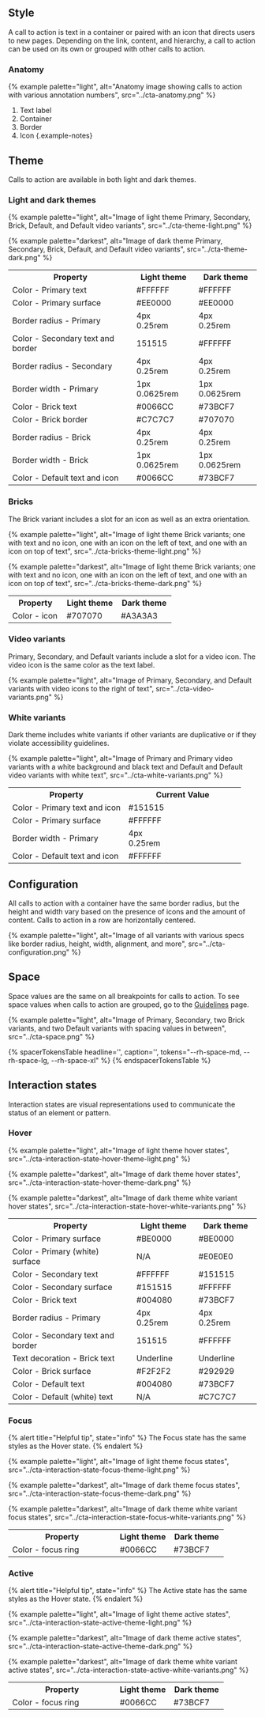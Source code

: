 ## Style
A call to action is text in a container or paired with an icon that directs users to new pages. Depending on the link, content, and hierarchy, a call to action can be used on its own or grouped with other calls to action.

### Anatomy

{% example palette="light",
            alt="Anatomy image showing calls to action with various annotation numbers",
            src="../cta-anatomy.png" %}

1. Text label
2. Container
3. Border
4. Icon
{.example-notes}

## Theme
Calls to action are available in both light and dark themes.

### Light and dark themes

{% example palette="light",
            alt="Image of light theme Primary, Secondary, Brick, Default, and Default video variants",
            src="../cta-theme-light.png" %}

{% example palette="darkest",
            alt="Image of dark theme Primary, Secondary, Brick, Default, and Default video variants",
            src="../cta-theme-dark.png" %}

<table style="width:100%">
    <tr>
        <th style="width:50%">Property</th>
        <th style="width:25%">Light theme</th>
        <th style="width:25%">Dark theme</th>
    </tr>
    <tr>
        <td>Color - Primary text</td>
        <td>#FFFFFF</td>
        <td>#FFFFFF</td>
    </tr>
    <tr>
        <td>Color - Primary surface</td>
        <td>#EE0000</td>
        <td>#EE0000</td>
    </tr>
    <tr>
        <td>Border radius - Primary</td>
        <td>4px<br />0.25rem</td>
        <td>4px<br />0.25rem</td>
    </tr>
    <tr>
        <td>Color - Secondary text and border</td>
        <td>151515</td>
        <td>#FFFFFF</td>
    </tr>
    <tr>
        <td>Border radius - Secondary</td>
        <td>4px<br />0.25rem</td>
        <td>4px<br />0.25rem</td>
    </tr>
    <tr>
        <td>Border width - Primary</td>
        <td>1px<br />0.0625rem</td>
        <td>1px<br />0.0625rem</td>
    </tr>
    <tr>
        <td>Color - Brick text</td>
        <td>#0066CC</td>
        <td>#73BCF7</td>
    </tr>
    <tr>
        <td>Color - Brick border</td>
        <td>#C7C7C7</td>
        <td>#707070</td>
    </tr>
    <tr>
        <td>Border radius - Brick</td>
        <td>4px<br />0.25rem</td>
        <td>4px<br />0.25rem</td>
    </tr>
    <tr>
        <td>Border width - Brick</td>
        <td>1px<br />0.0625rem</td>
        <td>1px<br />0.0625rem</td>
    </tr>
    <tr>
        <td>Color - Default text and icon</td>
        <td>#0066CC</td>
        <td>#73BCF7</td>
    </tr>
</table>

### Bricks
The Brick variant includes a slot for an icon as well as an extra orientation.

{% example palette="light",
            alt="Image of light theme Brick variants; one with text and no icon, one with an icon on the left of text, and one with an icon on top of text",
            src="../cta-bricks-theme-light.png" %}

{% example palette="darkest",
            alt="Image of light theme Brick variants; one with text and no icon, one with an icon on the left of text, and one with an icon on top of text",
            src="../cta-bricks-theme-dark.png" %}

<table style="width:100%">
    <tr>
        <th style="width:33%">Property</th>
        <th style="width:33%">Light theme</th>
        <th style="width:33%">Dark theme</th>
    </tr>
    <tr>
        <td>Color - icon</td>
        <td>#707070</td>
        <td>#A3A3A3</td>
    </tr>
</table>

### Video variants
Primary, Secondary, and Default variants include a slot for a video icon. The video icon is the same color as the text label.

{% example palette="light",
            alt="Image of Primary, Secondary, and Default variants with video icons to the right of text",
            src="../cta-video-variants.png" %}

### White variants
Dark theme includes white variants if other variants are duplicative or if they violate accessibility guidelines.

{% example palette="light",
            alt="Image of Primary and Primary video variants with a white background and black text and Default and Default video variants with white text",
            src="../cta-white-variants.png" %}

<table style="width:100%">
    <tr>
        <th style="width:50%">Property</th>
        <th style="width:50%">Current Value</th>
    </tr>
    <tr>
        <td>Color - Primary text and icon</td>
        <td>#151515</td>
    </tr>
    <tr>
        <td>Color - Primary surface</td>
        <td>#FFFFFF</td>
    </tr>
    <tr>
        <td>Border width - Primary</td>
        <td>4px<br />0.25rem</td>
    </tr>
    <tr>
        <td>Color - Default text and icon</td>
        <td>#FFFFFF</td>
    </tr>
</table>


## Configuration
All calls to action with a container have the same border radius, but the height and width vary based on the presence of icons and the amount of content. Calls to action in a row are horizontally centered.

{% example palette="light",
            alt="Image of all variants with various specs like border radius, height, width, alignment, and more",
            src="../cta-configuration.png" %}


## Space
Space values are the same on all breakpoints for calls to action. To see space values when calls to action are grouped, go to the [Guidelines](https://ux.redhat.com/elements/call-to-action/guidelines/) page.

{% example palette="light",
            alt="Image of Primary, Secondary, two Brick variants, and two Default variants with spacing values in between",
            src="../cta-space.png" %}

{% spacerTokensTable 
    headline='',
    caption='',
    tokens="--rh-space-md, --rh-space-lg, --rh-space-xl" %}
{% endspacerTokensTable %}

## Interaction states
Interaction states are visual representations used to communicate the status of an element or pattern.

### Hover

{% example palette="light",
            alt="Image of light theme hover states",
            src="../cta-interaction-state-hover-theme-light.png" %}

{% example palette="darkest",
            alt="Image of dark theme hover states",
            src="../cta-interaction-state-hover-theme-dark.png" %}

{% example palette="darkest",
            alt="Image of dark theme white variant hover states",
            src="../cta-interaction-state-hover-white-variants.png" %}

<table style="width:100%">
    <tr>
        <th style="width:50%">Property</th>
        <th style="width:25%">Light theme</th>
        <th style="width:25%">Dark theme</th>
    </tr>
    <tr>
        <td>Color - Primary surface</td>
        <td>#BE0000</td>
        <td>#BE0000</td>
    </tr>
    <tr>
        <td>Color - Primary (white) surface</td>
        <td>N/A</td>
        <td>#E0E0E0</td>
    </tr>
    <tr>
        <td>Color - Secondary text</td>
        <td>#FFFFFF</td>
        <td>#151515</td>
    </tr>
    <tr>
        <td>Color - Secondary surface</td>
        <td>#151515</td>
        <td>#FFFFFF</td>
    </tr>
    <tr>
        <td>Color - Brick text</td>
        <td>#004080</td>
        <td>#73BCF7</td>
    </tr>
    <tr>
        <td>Border radius - Primary</td>
        <td>4px<br />0.25rem</td>
        <td>4px<br />0.25rem</td>
    </tr>
    <tr>
        <td>Color - Secondary text and border</td>
        <td>151515</td>
        <td>#FFFFFF</td>
    </tr>
    <tr>
        <td>Text decoration - Brick text</td>
        <td>Underline</td>
        <td>Underline</td>
    </tr>
    <tr>
        <td>Color - Brick surface</td>
        <td>#F2F2F2</td>
        <td>#292929</td>
    </tr>
    <tr>
        <td>Color - Default text</td>
        <td>#004080</td>
        <td>#73BCF7</td>
    </tr>
    <tr>
        <td>Color - Default (white) text</td>
        <td>N/A</td>
        <td>#C7C7C7</td>
    </tr>
</table>

### Focus

{% alert title="Helpful tip", state="info" %}
The Focus state has the same styles as the Hover state.
{% endalert %}

{% example palette="light",
            alt="Image of light theme focus states",
            src="../cta-interaction-state-focus-theme-light.png" %}

{% example palette="darkest",
            alt="Image of dark theme focus states",
            src="../cta-interaction-state-focus-theme-dark.png" %}

{% example palette="darkest",
            alt="Image of dark theme white variant focus states",
            src="../cta-interaction-state-focus-white-variants.png" %}

<table style="width:100%">
    <tr>
        <th style="width:50%">Property</th>
        <th style="width:25%">Light theme</th>
        <th style="width:25%">Dark theme</th>
    </tr>
    <tr>
        <td>Color - focus ring</td>
        <td>#0066CC</td>
        <td>#73BCF7</td>
    </tr>
</table>

### Active

{% alert title="Helpful tip", state="info" %}
The Active state has the same styles as the Hover state.
{% endalert %}

{% example palette="light",
            alt="Image of light theme active states",
            src="../cta-interaction-state-active-theme-light.png" %}

{% example palette="darkest",
            alt="Image of dark theme active states",
            src="../cta-interaction-state-active-theme-dark.png" %}

{% example palette="darkest",
            alt="Image of dark theme white variant active states",
            src="../cta-interaction-state-active-white-variants.png" %}

<table style="width:100%">
    <tr>
        <th style="width:50%">Property</th>
        <th style="width:25%">Light theme</th>
        <th style="width:25%">Dark theme</th>
    </tr>
    <tr>
        <td>Color - focus ring</td>
        <td>#0066CC</td>
        <td>#73BCF7</td>
    </tr>
</table>
